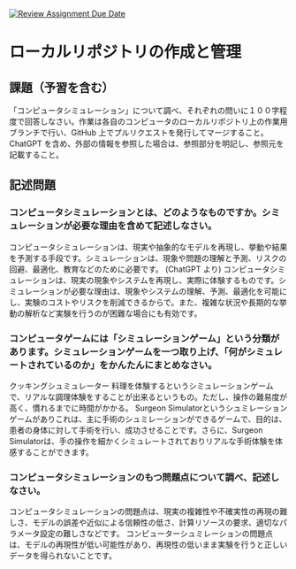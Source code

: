 [![Review Assignment Due Date](https://classroom.github.com/assets/deadline-readme-button-24ddc0f5d75046c5622901739e7c5dd533143b0c8e959d652212380cedb1ea36.svg)](https://classroom.github.com/a/wXVH1iCY)
# ローカルリポジトリの作成と管理

## 課題（予習を含む）

「コンピュータシミュレーション」について調べ、それぞれの問いに１００字程度で回答しなさい。作業は各自のコンピュータのローカルリポジトリ上の作業用ブランチで行い、GitHub 上でプルリクエストを発行してマージすること。ChatGPT を含め、外部の情報を参照した場合は、参照部分を明記し、参照元を記載すること。

## 記述問題

### コンピュータシミュレーションとは、どのようなものですか。シミュレーションが必要な理由を含めて記述しなさい。
コンピュータシミュレーションは、現実や抽象的なモデルを再現し、挙動や結果を予測する手段です。シミュレーションは、現象や問題の理解と予測、リスクの回避、最適化、教育などのために必要です。
(ChatGPT より)
コンピュータシミュレーションは、現実の現象やシステムを再現し、実際に体験するものです。シミュレーションが必要な理由は、現象やシステムの理解、予測、最適化を可能にし、実験のコストやリスクを削減できるからで。また、複雑な状況や長期的な挙動の解析など実験を行うのが困難な場合にも有効です。
### コンピュータゲームには「シミュレーションゲーム」という分類があります。シミュレーションゲームを一つ取り上げ、「何がシミュレートされているのか」をかんたんにまとめなさい。
クッキングシュミュレーター
料理を体験するというシミュレーションゲームで、リアルな調理体験をすることが出来るというもの。ただし、操作の難易度が高く、慣れるまでに時間がかかる。
Surgeon Simulatorというシュミレーションゲームがありこれは、主に手術のシュミレーションができるゲームで、目的は、患者の身体に対して手術を行い、成功させることです。さらに、Surgeon Simulatorは、手の操作を細かくシミュレートされておりリアルな手術体験を体感することができます。

### コンピュータシミュレーションのもつ問題点について調べ、記述しなさい。
コンピュータシミュレーションの問題点は、現実の複雑性や不確実性の再現の難しさ、モデルの誤差や近似による信頼性の低さ、計算リソースの要求、適切なパラメータ設定の難しさなどです。
コンピューターシュミレーションの問題点は、モデルの再現性が低い可能性があり、再現性の低いまま実験を行うと正しいデータを得られないことです。
